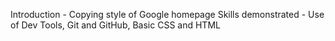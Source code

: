 Introduction - Copying style of Google homepage
Skills demonstrated - Use of Dev Tools, Git and GitHub, Basic CSS and HTML